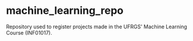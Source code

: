 # machine_learning_repo
Repository used to register projects made in the UFRGS' Machine Learning Course (INF01017).
